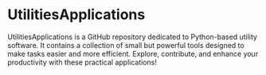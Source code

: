 # UtilitiesApplications
UtilitiesApplications is a GitHub repository dedicated to Python-based utility software. It contains a collection of small but powerful tools designed to make tasks easier and more efficient. Explore, contribute, and enhance your productivity with these practical applications!

